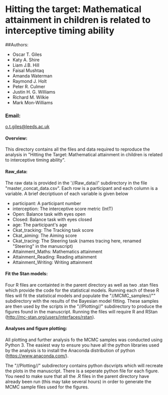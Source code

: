 # Hitting the target: Mathematical attainment in children is related to interceptive timing ability

##Authors:
* Oscar T. Giles
* Katy A. Shire
* Liam J.B. Hill
* Faisal Mushtaq
* Amanda Waterman
* Raymond J. Holt
* Peter R. Culmer
* Justin H. G. Williams
* Richard M. Wilkie
* Mark Mon-Williams

### Email:
o.t.giles@leeds.ac.uk


#### Overview:

This directory contains all the files and data required to reproduce the analysis in "Hitting the Target: Mathematical attainment in children is related to interceptive timing ability".

#### Raw_data:

The raw data is provided in the '//Raw_data//' subdirectory in the file "master_concat_data.csv". Each row is a participant and each column is a variable. A brief decriptiuon of each variable is given below

* participant: A participant number
* interception: The interceptive score metric (IntT)
* Open: Balance task with eyes open 
* Closed: Balance task with eyes closed
* age: The participant's age
* Ckat_tracking: The Tracking task score
* Ckat_aiming: The Aiming score
* Ckat_tracing: The Steering task (names tracing here, renamed "Steering" in the manuscript)
* Attainment_Maths: Mathematics attainment
* Attainment_Reading: Reading attainment
* Attainment_Writing: Writing attainment

#### Fit the Stan models:

Four R files are containted in the parent directory as well as two .stan files which provide the code for the statistical models. Running each of these R files will fit the statistical models and populate the "//MCMC_samples//"" subdirectory with the results of the Bayesian model fitting. These samples are then used by the scripts in the "//Plotting//" subdirectory to produce the figures found in the manuscript. Running the files will require R and RStan (http://mc-stan.org/users/interfaces/rstan).

#### Analyses and figure plotting:

All plotting and further analysis fo the MCMC samples was conducted using Python 3. The easiest way to ensure you have all the python libraries used by the analysis is to install the Anaconda distribution of python (https://www.anaconda.com/).

The "//Plotting//" subdirectory contains python dscvripts which will recreate the plots in the manuscript. There is a seperate python file for each figure. You need to make sure that all the .R files in the parent directory have already been run (this may take several hours) in order to generate the MCMC sample files used for the figures. 
